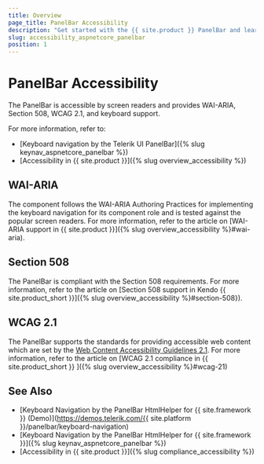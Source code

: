 ```yaml
---
title: Overview
page_title: PanelBar Accessibility
description: "Get started with the {{ site.product }} PanelBar and learn about its accessibility support for WAI-ARIA, Section 508, and WCAG 2.1."
slug: accessibility_aspnetcore_panelbar
position: 1
---
```


# PanelBar Accessibility

The PanelBar is accessible by screen readers and provides WAI-ARIA, Section 508, WCAG 2.1, and keyboard support.

For more information, refer to:
* [Keyboard navigation by the Telerik UI PanelBar]({% slug keynav_aspnetcore_panelbar %})
* [Accessibility in {{ site.product }}]({% slug overview_accessibility %})

## WAI-ARIA

The component follows the WAI-ARIA Authoring Practices for implementing the keyboard navigation for its component role and is tested against the popular screen readers. For more information, refer to the article on [WAI-ARIA support in {{ site.product }}]({% slug overview_accessibility %}#wai-aria).

## Section 508

The PanelBar is compliant with the Section 508 requirements. For more information, refer to the article on [Section 508 support in Kendo {{ site.product_short }}]({% slug overview_accessibility %}#section-508}).

## WCAG 2.1

The PanelBar supports the standards for providing accessible web content which are set by the [Web Content Accessibility Guidelines 2.1](https://www.w3.org/TR/WCAG/). For more information, refer to the article on [WCAG 2.1 compliance in {{ site.product_short }} ]({% slug overview_accessibility %}#wcag-21)

## See Also

* [Keyboard Navigation by the PanelBar HtmlHelper for {{ site.framework }} (Demo)](https://demos.telerik.com/{{ site.platform }}/panelbar/keyboard-navigation)
* [Keyboard Navigation by the PanelBar HtmlHelper for {{ site.framework }}]({% slug keynav_aspnetcore_panelbar %})
* [Accessibility in {{ site.product }}]({% slug compliance_accessibility %})
